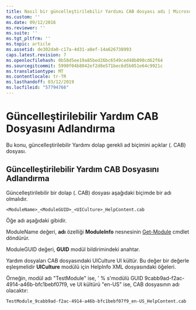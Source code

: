```yaml
---
title: Nasıl bir güncelleştirilebilir Yardımı CAB dosyası adı | Microsoft Docs
ms.custom: ''
ms.date: 09/12/2016
ms.reviewer: ''
ms.suite: ''
ms.tgt_pltfrm: ''
ms.topic: article
ms.assetid: de302da0-c17a-4d31-a8ef-14a626738993
caps.latest.revision: 7
ms.openlocfilehash: 0b58d5ee19a85bed26bc6549ced48b890cd62f64
ms.sourcegitcommit: 5990f04b8042ef2d8e571bec6d5b051e64c9921c
ms.translationtype: MT
ms.contentlocale: tr-TR
ms.lasthandoff: 03/12/2019
ms.locfileid: "57794766"
---
```

# <a name="how-to-name-an-updatable-help-cab-file"></a>Güncelleştirilebilir Yardım CAB Dosyasını Adlandırma

Bu konu, güncelleştirilebilir Yardımı dolap gerekli ad biçimini açıklar (. CAB) dosyası.

## <a name="how-to-name-an-updatable-help-cab-file"></a>Güncelleştirilebilir Yardım CAB Dosyasını Adlandırma

Güncelleştirilebilir bir dolap (. CAB) dosyası aşağıdaki biçimde bir adı olmalıdır.

`<ModuleName>_<ModuleGUID>_<UICulture>_HelpContent.cab`

Öğe adı aşağıdaki gibidir.

ModuleName değeri, **adı** özelliği **ModuleInfo** nesnesinin [Get-Module](/powershell/module/Microsoft.PowerShell.Core/Get-Module) cmdlet döndürür.

ModuleGUID değeri, **GUID** modül bildirimindeki anahtar.

Yardım dosyaları CAB dosyasındaki UICulture UI kültür. Bu değer bir değerle eşleşmelidir **UICulture** modülü için HelpInfo XML dosyasındaki öğeleri.

Örneğin, modül adı "TestModule" ise, ' % s'modülü GUID 9cabb9ad-f2ac-4914-a46b-bfc1bebf07f9, ve UI kültürü "en-US" ise, CAB dosyasının adı olacaktır:

`TestModule_9cabb9ad-f2ac-4914-a46b-bfc1bebf07f9_en-US_HelpContent.cab`